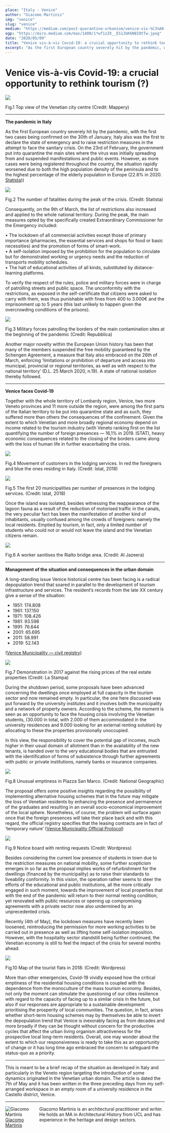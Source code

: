 ```yaml
---
place: "Italy - Venice"
author: "Giacomo Martinis"
img: "venice"
slug: "venice"
medium: "https://medium.com/post-quarantine-urbanism/venice-vis-%C3%A0-vis-covid-19-cad2b8e71e0a"
ogp: "https://miro.medium.com/max/1400/1*wf1zZX__ES1JbK6N8I0tTw.jpeg"
date: "2020/05/09"
title: "Venice vis-à-vis Covid-19: a crucial opportunity to rethink tourism (?)"
excerpt: "As the first European country severely hit by the pandemic, with the first two cases being confirmed on the 30th of January, Italy also was the first to declare the state of emergency and to raise restriction measures in the attempt to face the sanitary crisis."
---
```


# Venice vis-à-vis Covid-19: a crucial opportunity to rethink tourism (?)

<img class="s t u gp ai" src="https://miro.medium.com/max/1400/1*wf1zZX__ES1JbK6N8I0tTw.jpeg"/>

Fig.1 Top view of the Venetian city centre (Credit: Mappery)

---

**The pandemic in Italy**

As the first European country severely hit by the pandemic, with the first two cases being confirmed on the 30th of January, Italy also was the first to declare the state of emergency and to raise restriction measures in the attempt to face the sanitary crisis. On the 23rd of February, the government put into quarantine the main sites where the virus was initially spreading from and suspended manifestations and public events. However, as more cases were being registered throughout the country, the situation rapidly worsened due to both the high population density of the peninsula and to the highest percentage of the elderly population in Europe (22.8% in 2020. [Statista](https://www.statista.com/statistics/785104/elderly-population-in-italy/)))

<img class="s t u gp ai" src="https://miro.medium.com/max/1400/1*ta3zPQsJMtJbfA8z-D2r-w.jpeg"/>

Fig.2 The number of fatalities during the peak of the crisis. (Credit: Statista)

Consequently, on the 9th of March, the list of restrictions also increased and applied to the whole national territory. During the peak, the main measures opted by the specifically created Extraordinary Commissioner for the Emergency included:

• The lockdown of all commercial activities except those of primary importance (pharmacies, the essential services and shops for food or basic necessities) and the promotion of forms of smart-work.  
• A self-isolation imposed by the prohibition for the population to circulate but for demonstrated working or urgency needs and the reduction of transports mobility schedules.  
• The halt of educational activities of all kinds, substituted by distance-learning platforms.

To verify the respect of the rules, police and military forces were in charge of patrolling streets and public space. The unconformity with the restrictions, as exposed in the self-certificate that citizens were asked to carry with them, was thus punishable with fines from 400 to 3.000€ and the imprisonment up to 5 years (this last unlikely to happen given the overcrowding conditions of the prisons).

<img class="s t u gp ai" src="https://miro.medium.com/max/1400/1*zPT-AJZOglZxjqZ0ZNLSAA.jpeg"/>

Fig.3 Military forces patrolling the borders of the main contamination sites at the beginning of the pandemic (Credit: Repubblica)

Another major novelty within the European Union history has been that many of the members suspended the free mobility guaranteed by the Schengen Agreement, a measure that Italy also embraced on the 26th of March, enforcing ‘limitations or prohibition of departure and access into municipal, provincial or regional territories, as well as with respect to the national territory’ (D.L. 25 March 2020, n.19). A state of national isolation thereby followed.

---

**Venice faces Covid-19**

Together with the whole territory of Lombardy region, Venice, two more Veneto provinces and 11 more outside the region, were among the first parts of the Italian territory to be put into quarantine state and as such, they suffered more than others the consequences of the confinement. Given the extent to which Venetian and more broadly regional economy depend on income related to the tourism industry (with Veneto ranking first on the list quantifying the number of foreign presences — 16,1% in 2019. ISTAT), heavy economic consequences related to the closing of the borders came along with the loss of human life in further exacerbating the crisis.

<img class="s t u gp ai" src="https://miro.medium.com/max/1400/1*VrhOA9TUdrHIsQw0N9h7Mw.jpeg"/>

Fig.4 Movement of customers in the lodging services. In red the foreigners and blue the ones residing in Italy. (Credit: Istat, 2018)

<img class="s t u gp ai" src="https://miro.medium.com/max/1400/1*DMPtrntaxztWjr2ZrGTQbw.jpeg"/>

Fig.5 The first 20 municipalities per number of presences in the lodging services. (Credit: Istat, 2018)

Once the island was isolated, besides witnessing the reappearance of the lagoon fauna as a result of the reduction of motorised traffic in the canals, the very peculiar fact has been the manifestation of another kind of inhabitants, usually confused among the crowds of foreigners: namely the local residents. Emptied by tourism, in fact, only a limited number of students who could not or would not leave the island and the Venetian citizens remain.

<img class="s t u gp ai" src="https://miro.medium.com/max/1400/1*leqSug0zDNBxl53AeVGjSg.jpeg"/>

Fig.6 A worker sanitises the Rialto bridge area. (Credit: Al Jazeera)

---

**Management of the situation and consequences in the urban domain**

A long-standing issue Venice historical centre has been facing is a radical depopulation trend that soared in parallel to the development of tourism infrastructure and services. The resident’s records from the late XX century give a sense of the situation:

- 1951: 174.808
- 1961: 137.150
- 1971: 108.426
- 1981: 93.598
- 1991: 76.644
- 2001: 65.695
- 2011: 58.991
- 2019: 52.143

([Venice Municipality — civil registry](https://www.comune.venezia.it/it/content/serie-storiche))

<img class="s t u gp ai" src="https://miro.medium.com/max/1400/1*iew-oHeVfqb5zeolchA3aw.png"/>

Fig.7 Demonstration in 2017 against the rising prices of the real estate properties (Credit: La Stampa)

During the shutdown period, some proposals have been advanced concerning the dwellings once employed at full capacity in the tourism sector and now remained empty. In particular, the one here discussed was put forward by the university institutes and it involves both the municipality and a network of property owners. According to the scheme, the moment is seen as an opportunity to face the housing crisis involving the Venetian students, (30.000 in total, with 2.000 of them accommodated in the university residences and 9.000 looking for an external renting solution) by allocating to these the properties provisionally unoccupied.

In this view, the responsibility to cover the potential gap of incomes, much higher in their usual domain of allotment than in the availability of the new tenants, is handed over to the very educational bodies that are entrusted with the identification of forms of subsistence through further agreements with public or private institutions, namely banks or insurance companies.

<img class="s t u gp ai" src="https://miro.medium.com/max/1400/1*riQaEesAQAeyT3Dd4InmFw.jpeg"/>

Fig.8 Unusual emptiness in Piazza San Marco. (Credit: National Geographic)

The proposal offers some positive insights regarding the possibility of implementing alternative housing schemes that in the future may mitigate the loss of Venetian residents by enhancing the presence and permanence of the graduates and resulting in an overall socio-economical improvement of the local sphere. Nonetheless, of course, the problem will surface again once that the foreign presences will take their place back and with this regard, the official registry specifies that the leasing contracts are in fact of ‘temporary nature’ ([Venice Municipality Official Protocol](https://live.comune.venezia.it/node/35920))

<img class="s t u gp ai" src="https://miro.medium.com/max/1400/1*M-EbRqEMoISmbZffjvuDjg.jpeg"/>

Fig.9 Notice board with renting requests (Credit: Wordpress)

Besides considering the current low presence of students in town due to the restriction measures on national mobility, some further scepticism emerges in so far as the proposal implies works of refurbishment for the dwellings (financed by the municipality) as to raise their standards to liveability conformity. In this vision, the operation rather seems to steer the efforts of the educational and public institutions, all the more critically engaged in such moment, towards the improvement of local properties that with the end of the pandemic will return to their normal renting condition, yet renovated with public resources or opening up compromising agreements with a private sector now also undermined by an unprecedented crisis.

Recently (4th of May), the lockdown measures have recently been loosened, reintroducing the permission for more working activities to be carried out in presence as well as lifting home self-isolation imposition. However, with the hospitality sector standstill being further continued, the Venetian economy is still to feel the impact of the crisis for several months ahead.

<img class="s t u gp ai" src="https://miro.medium.com/max/1400/1*Z4NT1BC-zal3kZjG1rQgoA.jpeg"/>

Fig.10 Map of the tourist flats in 2018: (Credit: Wordpress)

More than other emergencies, Covid-19 vividly exposed how the critical emptiness of the residential housing conditions is coupled with the dependence from the monoculture of the mass tourism economy. Besides, not only the moment can stimulate the questioning of our cities resilience with regard to the capacity of facing up to a similar crisis in the future, but also if our responses are appropriate to a sustainable development prioritising the prosperity of local communities. The question, in fact, arises whether short-term housing schemes may by themselves be able to invert the depopulation trend that Venice is inexorably facing as from decades and more broadly if they can be thought without concern for the productive cycles that affect the urban living organism attractiveness for the prospective local long-term residents. Overall, one may wonder about the extent to which our responsiveness is ready to take this as an opportunity of change or it has long time ago embraced the concern to safeguard the status-quo as a priority.

---

This is meant to be a brief recap of the situation as developed in Italy and particularly in the Veneto region targeting the introduction of some dynamics originated in the Venetian urban domain. The article is dated the 7th of May and it has been written in the three preceding days from my self-arranged workspace in an empty room of a university residence in the Castello district, Venice.

---

<div style="display: flex; justify-content: space-between">
    <div style="margin-right: 1rem">
        <img src="https://miro.medium.com/fit/c/96/96/2*XCJ1GorAhlvsD6Ih9LFhbQ.jpeg" alt="Giacomo Martinis">
        <a href="https://medium.com/@gcm.martinis?source=post_page-----cad2b8e71e0a----------------------">Giacomo Martinis</a>
    </div>
    <div>
        Giacomo Martinis is an architectural practitioner and writer. He holds an MA in Architectural History from UCL and has experience in the heritage and design sectors.
    </div>
</div>
